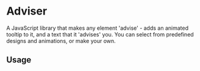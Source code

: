 Adviser
=======

A JavaScript library that makes any element 'advise' - adds an animated tooltip to it, and a text that it 'advises' you. You can select from predefined designs and animations, or make your own.

Usage
-----

